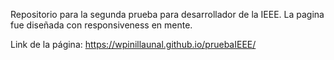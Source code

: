 Repositorio para la segunda prueba para desarrollador de la IEEE. La pagina fue diseñada con responsiveness en mente. 

Link de la página: https://wpinillaunal.github.io/pruebaIEEE/
